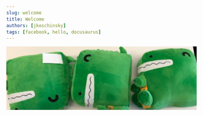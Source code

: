 ```yaml
---
slug: welcome
title: Welcome
authors: [jkoschinsky]
tags: [facebook, hello, docusaurus]
---
```


<!-- truncate -->

![Docusaurus Plushie](./docusaurus-plushie-banner.jpeg)
